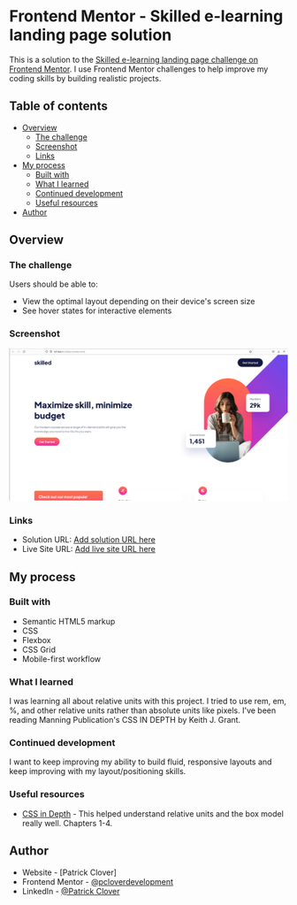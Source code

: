 # Frontend Mentor - Skilled e-learning landing page solution

This is a solution to the [Skilled e-learning landing page challenge on Frontend Mentor](https://www.frontendmentor.io/challenges/skilled-elearning-landing-page-S1ObDrZ8q). I use Frontend Mentor challenges to help improve my coding skills by building realistic projects.

## Table of contents

- [Overview](#overview)
  - [The challenge](#the-challenge)
  - [Screenshot](#screenshot)
  - [Links](#links)
- [My process](#my-process)
  - [Built with](#built-with)
  - [What I learned](#what-i-learned)
  - [Continued development](#continued-development)
  - [Useful resources](#useful-resources)
- [Author](#author)

## Overview

### The challenge

Users should be able to:

- View the optimal layout depending on their device's screen size
- See hover states for interactive elements

### Screenshot

![](./screenshot.png)

### Links

- Solution URL: [Add solution URL here](https://your-solution-url.com)
- Live Site URL: [Add live site URL here](https://your-live-site-url.com)

## My process

### Built with

- Semantic HTML5 markup
- CSS
- Flexbox
- CSS Grid
- Mobile-first workflow


### What I learned

I was learning all about relative units with this project. I tried to use rem, em, %, and other relative units rather than absolute units like pixels. I've been reading Manning Publication's CSS IN DEPTH by Keith J. Grant.

### Continued development

I want to keep improving my ability to build fluid, responsive layouts and keep improving with my layout/positioning skills.

### Useful resources

- [CSS in Depth](https://www.manning.com/books/css-in-depth) - This helped understand relative units and the box model really well. Chapters 1-4.

## Author

- Website - [Patrick Clover]
- Frontend Mentor - [@pcloverdevelopment](https://www.frontendmentor.io/profile/pcloverdevelopment)
- LinkedIn - [@Patrick Clover](https://www.linkedin.com/in/patrick-clover-1b8857124/)

